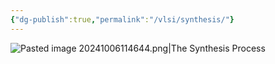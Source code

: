 ```yaml
---
{"dg-publish":true,"permalink":"/vlsi/synthesis/"}
---
```




![Pasted image 20241006114644.png|The Synthesis Process](/img/user/VLSI/Pasted%20image%2020241006114644.png)

